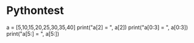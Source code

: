 # Pythontest
a = [5,10,15,20,25,30,35,40]
print("a[2] = ", a[2])
print("a[0:3] = ", a[0:3])
print("a[5:] = ", a[5:])

